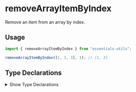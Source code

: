 # removeArrayItemByIndex

Remove an item from an array by index.

## Usage

```js
import { removeArrayItemByIndex } from "essentials-utils";

removeArrayItemByIndex([1, 2, 3], 1); // [1, 3]
```

## Type Declarations

<details>
  <summary class="italic cursor-pointer">Show Type Declarations</summary>

```ts
export declare function removeArrayItemByIndex<TArray = unknown>(
  array: TArray[],
  index: number,
): TArray[];
```
</details>